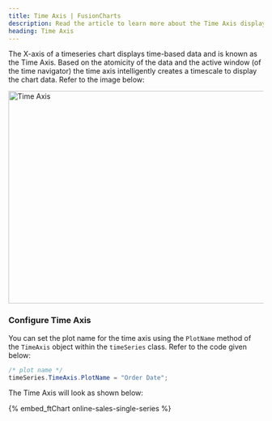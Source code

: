 ```yaml
---
title: Time Axis | FusionCharts
description: Read the article to learn more about the Time Axis displaying time-based data on a timeseries chart - how it creates a timescale for chart data display.
heading: Time Axis
---
```


The X-axis of a timeseries chart displays time-based data and is known as the Time Axis. Based on the atomicity of the data and the active window (of the time navigator) the time axis intelligently creates a timescale to display the chart data. Refer to the image below:

<img src="{% site.BASE_URL %}/images/fusiontime-component-time-axis.png" alt="Time Axis" width="700" height="420">

### Configure Time Axis

You can set the plot name for the time axis using the `PlotName` method of the `TimeAxis` object within the `timeSeries` class. Refer to the code given below:

```csharp
/* plot name */
timeSeries.TimeAxis.PlotName = "Order Date";
```

The Time Axis will look as shown below:

{% embed_ftChart online-sales-single-series %}
